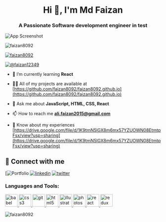 <h1 align="center">Hi 👋, I'm Md Faizan</h1>
<h3 align="center">A Passionate Software development engineer in test</h3>



![App Screenshot](https://img.freepik.com/free-vector/stay-home-isometric-composition-with-male-character-sitting-table-programming-computer-illustration_1284-64122.jpg?w=740&t=st=1688804038~exp=1688804638~hmac=74141cb65ec8e4f07cc7564088324487e37db838b0cb7a16e9c234baa70bd6e9)


<p align="left"> <img src="https://komarev.com/ghpvc/?username=faizan8092&label=Profile%20views&color=0e75b6&style=flat" alt="faizan8092" /> </p>

<p align="left"> <a href="https://github.com/ryo-ma/github-profile-trophy"><img src="https://github-profile-trophy.vercel.app/?username=faizan8092" alt="faizan8092" /></a> </p>

<p align="left"> <a href="https://twitter.com/@faizan12349" target="blank"><img src="https://img.shields.io/twitter/follow/@faizan12349?logo=twitter&style=for-the-badge" alt="@faizan12349" /></a> </p>

- 🌱 I’m currently learning **React**

- 👨‍💻 All of my projects are available at [https://github.com/faizan8092/faizan8092.github.io](https://github.com/faizan8092/faizan8092.github.io)

- 💬 Ask me about **JavaScript, HTML, CSS, React**

- 📫 How to reach me **ali.faizan2015@gmail.com**

- 📄 Know about my experiences [https://drive.google.com/file/d/1K9tmN5lGX8m6mx57YZUOWN08EtmtpFsx/view?usp=sharing](https://drive.google.com/file/d/1K9tmN5lGX8m6mx57YZUOWN08EtmtpFsx/view?usp=sharing)


## 🔗 Connect with me
[![Portfolio](https://faizan8092.github.io/)
[![linkedin](https://img.shields.io/badge/linkedin-0A66C2?style=for-the-badge&logo=linkedin&logoColor=white)](https://www.linkedin.com/in/md-faizan-591761203/)
[![twitter](https://img.shields.io/badge/twitter-1DA1F2?style=for-the-badge&logo=twitter&logoColor=white)](https://twitter.com/faizan12349)


<h3 align="left">Languages and Tools:</h3>
<p align="left"> <a href="https://babeljs.io/" target="_blank" rel="noreferrer"> <img src="https://upload.wikimedia.org/wikipedia/commons/thumb/0/02/Babel_Logo.svg/1280px-Babel_Logo.svg.png" alt="babel" width="40" height="40"/> </a> <a href="https://www.w3schools.com/css/" target="_blank" rel="noreferrer"> <img src="https://cdn-icons-png.flaticon.com/512/732/732190.png" alt="css3" width="40" height="40"/> </a> <a href="https://git-scm.com/" target="_blank" rel="noreferrer"> <img src="https://git-scm.com/images/logos/downloads/Git-Icon-1788C.png" alt="git" width="40" height="40"/> </a> <a href="https://www.w3.org/html/" target="_blank" rel="noreferrer"> <img src="https://cdn-icons-png.flaticon.com/512/732/732212.png" alt="html5" width="40" height="40"/> </a> <a href="https://www.adobe.com/in/products/illustrator.html" target="_blank" rel="noreferrer"> <img src="https://www.vectorlogo.zone/logos/adobe_illustrator/adobe_illustrator-icon.svg" alt="illustrator" width="40" height="40"/> </a> <a href="https://www.photoshop.com/en" target="_blank" rel="noreferrer"> <img src="https://cdn-icons-png.flaticon.com/512/5968/5968520.png" alt="photoshop" width="40" height="40"/> </a> <a href="https://reactjs.org/" target="_blank" rel="noreferrer"> <img src="https://cdn-icons-png.flaticon.com/512/1126/1126012.png" alt="react" width="40" height="40"/> </a> <a href="https://redux.js.org" target="_blank" rel="noreferrer"> <img src="https://cdn.icon-icons.com/icons2/2415/PNG/512/redux_original_logo_icon_146365.png" alt="redux" width="40" height="40"/> </a> </p>

<p><img align="center" src="https://github-readme-stats.vercel.app/api/top-langs?username=faizan8092&show_icons=true&locale=en&layout=compact" alt="faizan8092" /></p>
